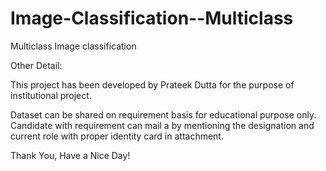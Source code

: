 # Image-Classification--Multiclass

Multiclass Image classification

Other Detail:

This project has been developed by Prateek Dutta for the purpose of institutional project.

Dataset can be shared on requirement basis for educational purpose only. Candidate with requirement can mail a by mentioning the designation and current role with proper identity card in attachment.

Thank You, Have a Nice Day!
